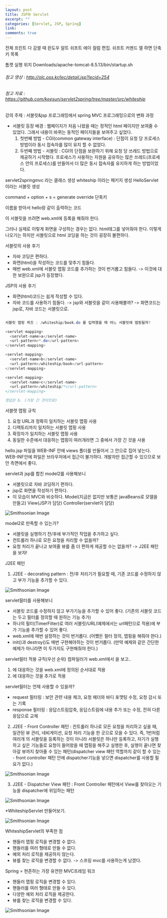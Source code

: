 ```yaml
---
layout: post
title: JSP와 Servlet
excerpt: ""
categories: [Servlet, JSP, Spring]
link:
comments: true
---
```


전체 프린트 다 감쌀 때 윈도우 알트 쉬프트 에이 컬럼 편집.
쉬프트 커멘드 엘 하면 단축키 목록

톰캣 실행 위치 Downloads/apache-tomcat-8.5.13/bin/startup.sh

###### 참고 영상 : http://olc.oss.kr/lec/detail.jsp?lecid=254
###### 참고 자료 : https://github.com/keesun/servlet2spring/tree/master/src/whiteship
강의 주제 : 서블릿&jsp 프로그래밍에서 spring MVC 프로그래밍으로의 변화 과정

* 서블릿 등장 배경 : 웹페이지가 처음 나왔을 때는 정적인 html 페이지만 보여줄 수 있었다. 그래서 내용이 바뀌는 동적인 페이지들을 보여주고 싶었다.
  1. 첫번째 방법 - CGI(common gateway interface) : 단점이 요청 당 프로세스 방법이라 동시 접속자를 많이 유지 할 수 없었다.
  2. 두번째 방법 - 서블릿 : CGI의 단점을 보완하기 위해 요청 당 쓰레드 방법으로 제공하기 시작했다. 프로세스가 사용하는 자원을 공유하는 많은 쓰레드(프로세스 안의 프로세스)를 만들어서 더 많은 동시 접속자를 유지하게 하는 방법이었다.

servlet2springmvc 라는 클래스 생성
whiteship 이라는 패키지 생성
HelloServlet 이라는 서블릿 생성

command + option + s = generate override 단축키

이름을 받아서 hello랑 같이 출력하는 코드

이 서블릿을 쓰려면 web.xml에 등록을 해줘야 한다.


그러나 실제로 이렇게 화면을 구성하는 경우는 없다. html태그를 넣어줘야 한다.
이렇게 나오기는 하지만 서블릿으로 html 코딩을 하는 것이 굉장히 불편하다.

서블릿의 사용 후기
* 자바 코딩은 편하다.
* 화면(html)을 작성하는 코드를 맞추기 힘들다.
* 매번 web.xml에 서블릿 맵핑 코드를 추가하는 것이 번거롭고 힘들다.
-> 이것에 대한 보완으로 jsp가 등장했다.

JSP의 사용 후기
* 화면(html)코드는 쉽게 작성할 수 있다.
* 자바 코드를 사용하기 힘들다.
-> jsp와 서블릿을 같이 사용해볼까?
-> 화면코드는 jsp로, 자바 코드는 서블릿으로.

~~~java

서블릿 맵핑 퀴즈 : /whiteship/book.do 를 입력했을 때 어느 서블릿에 맵핑될까?

<servlet-mapping>
  <servlet-name>a</servlet-name>
  <url-pattern>*.do</url-pattern>
</servlet-mapping>

<servlet-mapping>
  <servlet-name>b</servlet-name>
  <url-pattern>/whiteship/book</url-pattern>
</servlet-mapping>

<servlet-mapping>
  <servlet-name>c</servlet-name>
  <url-pattern>/whiteship/*</url-pattern>
</servlet-mapping>

정답은 b. (가장 긴 것이므로)

~~~

서블렛 맵핑 규칙
1. 요청 URL과 정확히 일치하는 서블릿 맵핑 사용
2. 디렉토리까지 일치하는 서블릿 맵핑 사용
3. 확장자가 일치하는 서블릿 맵핑 사용
4. 동일한 수준에서 대응하는 맵핑이 여러개라면 그 중에서 가장 긴 것을 사용

hello.jsp 파일을  WEB-INF 안에 views 폴더를 만들어서 그 안으로 집어 넣는다. WEB-INF안에 파일은 브라우저에서 접근이 불가하다. 개발자만 접근할 수 있으므로 보안 측면에서 좋다.

servlet과 jsp를 합친 model2를 사용해보니
* 서블릿으로 자바 코딩하기 편하다.
* jsp로 화면을 작성하기 편하다.
* 이 모습이 MVC와 비슷하다.
Model(지금은 없지만 보통은 javaBeans로 모델을 만들고)
View(JSP가 담당)
Controller(servlet이 담당)

![Smithsonian Image](/img/2017-09-15-01.png)<br />

model2로 만족할 수 있는가?

* 서블릿을 실행하기 전/후에 부가적인 작업을 추가하고 싶다.
* 컨트롤러 하나로 모든 요청을 처리할 수 없을까?
* 요청 처리가 끝나고 보여줄 뷰를 좀 더 편하게 제공할 수는 없을까?
-> J2EE 패턴을 보자!

J2EE 패턴

1. J2EE - decorating pattern : 전/후 처리기가 필요할 때, 기존 코드를 수정하지 않고 부가 기능을 추가할 수 있다.

![Smithsonian Image](/img/2017-09-15-02.PNG)<br />


servlet필터를 사용해보니
* 서블릿 코드를 수정하지 않고 부가기능을 추가할 수 있어 좋다. (기존의 서블릿 코드는 두고 필터를 정의할 때 원하는 기능 추가)
* 하나의 필터(TimerFilter)로 여러 서블릿/URL(예제에서는 url패턴으로 적용)에 부가 기능을 추가할 수 있어 좋다.
* web.xml에 매번 설정하는 것이 번거롭다. (어쨌든 필터 정의, 맵핑을 해줘야 한다.)
* init()과 destroy()도 매번 구현해야하는 것이 번거롭다. (만약 예제와 같은 간단한 예제가 아니라면 이 두가지도 구현해줘야 한다.)

servlet필터 적용 규칙(우선 순위)
컴파일러가 web.xml에서 <file-mapping>을 보고..
1. <url-pattern>에 대응하는 것을 web.xml에 정의된 순서대로 적용
2. <servlet-name>에 대응하는 것을 추가로 적용

servlet필터는 언제 사용할 수 있을까?
* request 필터링 : 보안 관련 내용 체크, 요청 헤더와 바디 포맷팅 수정, 요청 감시 또는 기록
* response 필터링 : 응답스트림압축, 응답스트림에 내용 추가 또는 수정, 전혀 다른 응답으로 교체

2. J2EE - Front Controller 패턴 : 컨트롤러 하나로 모든 요청을 처리하고 싶을 때, 일관된 뷰 관리, 네비게이션, 요청 처리 기능을 한 곳으로 모을 수 있다. 즉, 1번처럼 여러개 의 서블릿을 등록하는 것이 아니라 서블릿은 하나만 등록하고, 자기가 실행하고 싶은 기능들로 요청이 들어왔을 때 맵핑을 해주고 실행한 후, 실행이 끝나면 찾아갈 뷰까지 찾아줄 수 있는 패턴(dispatcher view 패턴 역할까지 같이 할 수 있는 - front controller 패턴 안에 dispatcher기능을 넣으면 dispatcher를 사용할 필요가 없다.)

![Smithsonian Image](/img/2017-09-15-03.PNG)<br />


3. J2EE - Dispatcher View 패턴 : Front Controller 패턴에서 View를 찾아오는 기능을 dispatcher에 위임하는 패턴

![Smithsonian Image](/img/2017-09-15-04.PNG)<br />


*WhiteshipServlet 만들어보기.

![Smithsonian Image](/img/2017-09-15-05.PNG)<br />

WhiteshipServlet의 부족한 점
* 핸들러 맵핑 로직을 변경할 수 없다.
* 핸들러를 여러 형태로 만들 수 없다.
* 예외 처리 로직을 제공하지 않는다.
* 뷰를 찾는 로직을 변경할 수 없다.
-> 스프링 mvc를 사용하는게 났겠다.

Spring = 현존하는 가장 유연한 MVC프레임 워크
* 핸들러 맵핑 로직을 변경할 수 있다.
* 핸들러를 여러 형태로 만들 수 있다.
* 다양한 예외 처리 로직을 제공한다.
* 뷰를 찾는 로직을 변경할 수 있다.

![Smithsonian Image](/img/2017-09-15-06.PNG)<br />
